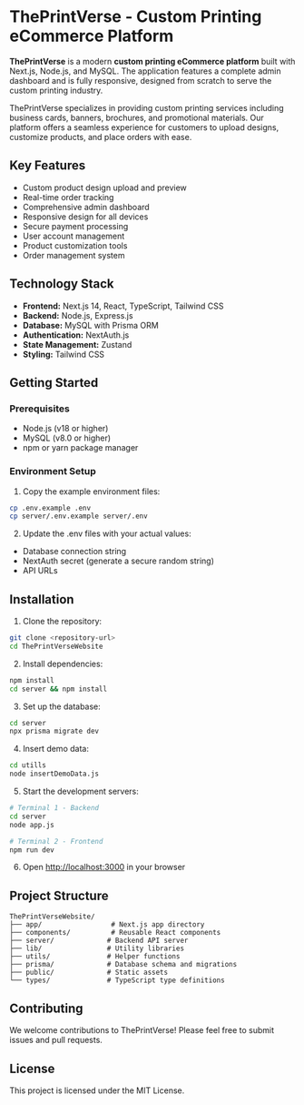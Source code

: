 # ThePrintVerse - Custom Printing eCommerce Platform

**ThePrintVerse** is a modern **custom printing eCommerce platform** built with Next.js, Node.js, and MySQL. The application features a complete admin dashboard and is fully responsive, designed from scratch to serve the custom printing industry.

ThePrintVerse specializes in providing custom printing services including business cards, banners, brochures, and promotional materials. Our platform offers a seamless experience for customers to upload designs, customize products, and place orders with ease.

## Key Features

- Custom product design upload and preview
- Real-time order tracking
- Comprehensive admin dashboard
- Responsive design for all devices
- Secure payment processing
- User account management
- Product customization tools
- Order management system

## Technology Stack

- **Frontend:** Next.js 14, React, TypeScript, Tailwind CSS
- **Backend:** Node.js, Express.js
- **Database:** MySQL with Prisma ORM
- **Authentication:** NextAuth.js
- **State Management:** Zustand
- **Styling:** Tailwind CSS

## Getting Started

### Prerequisites

- Node.js (v18 or higher)
- MySQL (v8.0 or higher)
- npm or yarn package manager

### Environment Setup

1. Copy the example environment files:

```bash
cp .env.example .env
cp server/.env.example server/.env
```

2. Update the .env files with your actual values:
- Database connection string
- NextAuth secret (generate a secure random string)
- API URLs

## Installation

1. Clone the repository:

```bash
git clone <repository-url>
cd ThePrintVerseWebsite
```

2. Install dependencies:

```bash
npm install
cd server && npm install
```

3. Set up the database:

```bash
cd server
npx prisma migrate dev
```

4. Insert demo data:

```bash
cd utills
node insertDemoData.js
```

5. Start the development servers:

```bash
# Terminal 1 - Backend
cd server
node app.js

# Terminal 2 - Frontend
npm run dev
```

6. Open [http://localhost:3000](http://localhost:3000) in your browser

## Project Structure

```
ThePrintVerseWebsite/
├── app/                 # Next.js app directory
├── components/          # Reusable React components
├── server/             # Backend API server
├── lib/                # Utility libraries
├── utils/              # Helper functions
├── prisma/             # Database schema and migrations
├── public/             # Static assets
└── types/              # TypeScript type definitions
```

## Contributing

We welcome contributions to ThePrintVerse! Please feel free to submit issues and pull requests.

## License

This project is licensed under the MIT License.